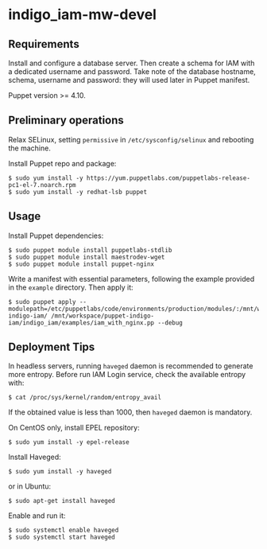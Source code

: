 # indigo_iam-mw-devel

## Requirements
Install and configure a database server. Then create a schema for IAM with a dedicated username and password.
Take note of the database hostname, schema, username and password: they will used later in Puppet manifest.

Puppet version >= 4.10.

## Preliminary operations
Relax SELinux, setting `permissive` in `/etc/sysconfig/selinux` and rebooting the machine.

Install Puppet repo and package:
```console
$ sudo yum install -y https://yum.puppetlabs.com/puppetlabs-release-pc1-el-7.noarch.rpm
$ sudo yum install -y redhat-lsb puppet
```

## Usage 
Install Puppet dependencies:

```console
$ sudo puppet module install puppetlabs-stdlib
$ sudo puppet module install maestrodev-wget
$ sudo puppet module install puppet-nginx
```

Write a manifest with essential parameters, following the example provided in the `example` directory.
Then apply it:
```console
$ sudo puppet apply --modulepath=/etc/puppetlabs/code/environments/production/modules/:/mnt/workspace/puppet-indigo-iam/ /mnt/workspace/puppet-indigo-iam/indigo_iam/examples/iam_with_nginx.pp --debug
```

## Deployment Tips
In headless servers, running `haveged` daemon is recommended to generate more entropy.
Before run IAM Login service, check the available entropy with:

```console
$ cat /proc/sys/kernel/random/entropy_avail
```

If the obtained value is less than 1000, then `haveged` daemon is mandatory.

On CentOS only, install EPEL repository:
```console
$ sudo yum install -y epel-release
```
 Install Haveged:
```console
$ sudo yum install -y haveged
```
or in Ubuntu:
```console
$ sudo apt-get install haveged
```

Enable and run it:
```console
$ sudo systemctl enable haveged
$ sudo systemctl start haveged
```
